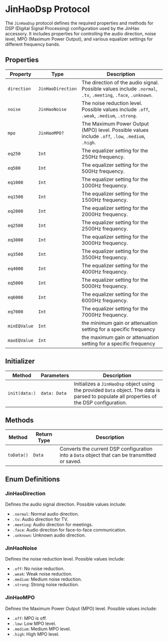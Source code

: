 # JinHaoDsp Protocol

The `JinHaoDsp` protocol defines the required properties and methods for DSP (Digital Signal Processing) configuration used by the JinHao accessory. It includes properties for controlling the audio direction, noise level, MPO (Maximum Power Output), and various equalizer settings for different frequency bands.

## Properties

| Property  | Type              | Description                                                                                                                                 |
|-----------|-------------------|---------------------------------------------------------------------------------------------------------------------------------------------|
| `direction` | `JinHaoDirection` | The direction of the audio signal. Possible values include `.normal`, `.tv`, `.meeting`, `.face`, `.unknown`.                             |
| `noise`    | `JinHaoNoise`     | The noise reduction level. Possible values include `.off`, `.weak`, `.medium`, `.strong`.                                                   |
| `mpo`      | `JinHaoMPO?`       | The Maximum Power Output (MPO) level. Possible values include `.off`, `.low`, `.medium`, `.high`.                                          |
| `eq250`    | `Int`              | The equalizer setting for the 250Hz frequency.                                                                                               |
| `eq500`    | `Int`              | The equalizer setting for the 500Hz frequency.                                                                                               |
| `eq1000`   | `Int`              | The equalizer setting for the 1000Hz frequency.                                                                                              |
| `eq1500`   | `Int`              | The equalizer setting for the 1500Hz frequency.                                                                                              |
| `eq2000`   | `Int`              | The equalizer setting for the 2000Hz frequency.                                                                                              |
| `eq2500`   | `Int`              | The equalizer setting for the 2500Hz frequency.                                                                                              |
| `eq3000`   | `Int`              | The equalizer setting for the 3000Hz frequency.                                                                                              |
| `eq3500`   | `Int`              | The equalizer setting for the 3500Hz frequency.                                                                                              |
| `eq4000`   | `Int`              | The equalizer setting for the 4000Hz frequency.                                                                                              |
| `eq5000`   | `Int`              | The equalizer setting for the 5000Hz frequency.                                                                                              |
| `eq6000`   | `Int`              | The equalizer setting for the 6000Hz frequency.                                                                                              |
| `eq7000`   | `Int`              | The equalizer setting for the 7000Hz frequency.                                                                                              |
| `minEQValue`   | `Int`          | the minimum gain or attenuation setting for a specific frequency                                                                                      |
| `maxEQValue`   | `Int`          | the maximum gain or attenuation setting for a specific frequency                                                                 |
## Initializer

| Method        | Parameters        | Description                                                                 |
|---------------|-------------------|-----------------------------------------------------------------------------|
| `init(data:)` | `data: Data`      | Initializes a `JinHaoDsp` object using the provided `Data` object. The data is parsed to populate all properties of the DSP configuration. |

## Methods

| Method     | Return Type | Description                                                                 |
|------------|-------------|-----------------------------------------------------------------------------|
| `toData()` | `Data`      | Converts the current DSP configuration into a `Data` object that can be transmitted or saved. |

## Enum Definitions

### JinHaoDirection
Defines the audio signal direction. Possible values include:

- `.normal`: Normal audio direction.
- `.tv`: Audio direction for TV.
- `.meeting`: Audio direction for meetings.
- `.face`: Audio direction for face-to-face communication.
- `.unknown`: Unknown audio direction.

### JinHaoNoise
Defines the noise reduction level. Possible values include:

- `.off`: No noise reduction.
- `.weak`: Weak noise reduction.
- `.medium`: Medium noise reduction.
- `.strong`: Strong noise reduction.

### JinHaoMPO
Defines the Maximum Power Output (MPO) level. Possible values include:

- `.off`: MPO is off.
- `.low`: Low MPO level.
- `.medium`: Medium MPO level.
- `.high`: High MPO level.
